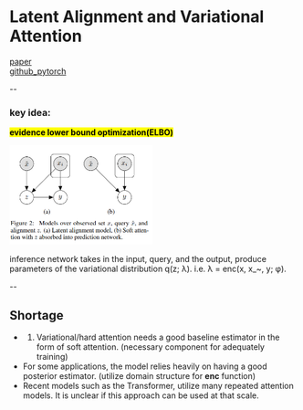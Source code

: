 # Latent Alignment and Variational Attention

[paper](https://arxiv.org/abs/1807.03756)  
[github\_pytorch](https://github.com/harvardnlp/var-attn)

--
### key idea:
<mark>**evidence lower bound optimization(ELBO)**

<img src="./model_struct.png" alt="model_struct" style="width:250px;"/>

inference network takes in the input, query, and the output, produce parameters of the variational distribution q(z; λ). i.e. λ = enc(x, x_~, y; φ).

--
## Shortage

+ 1. Variational/hard attention needs a good baseline estimator in the form of soft attention. (necessary component for adequately training)
+ For some applications, the model relies heavily on having a good posterior estimator. (utilize domain structure for **enc** function)
+ Recent models such as the Transformer, utilize many repeated attention models. It is unclear if this approach can be used at that scale.